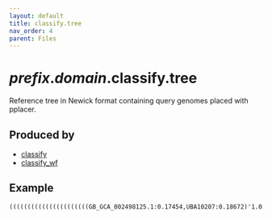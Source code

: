 ```yaml
---
layout: default
title: classify.tree
nav_order: 4
parent: Files
---
```


# *prefix*.*domain*.classify.tree

Reference tree in Newick format containing query genomes placed with pplacer.

## Produced by

 * [classify](../commands/classify.html)
 * [classify_wf](../commands/classify_wf.html)


## Example
```text
((((((((((((((((((((((GB_GCA_002498125.1:0.17454,UBA10207:0.18672)'1.0:g__UBA52...
```
